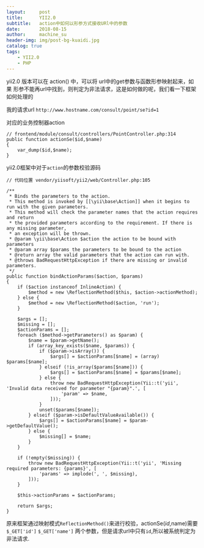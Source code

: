 ```yaml
---
layout:     post
title:      YII2.0
subtitle:   action中如何以形参方式接收URl中的参数
date:       2018-08-15
author:     machine_su
header-img: img/post-bg-kuaidi.jpg
catalog: true
tags:
    - YII2.0
    - PHP
---
```


yii2.0 版本可以在 action() 中，可以将 url中的get参数与函数形参映射起来，如果 形参不能再url中找到，则判定为非法请求，这是如何做的呢，我们看一下框架如何处理的

我的请求url `http://www.hostname.com/consult/point/se?id=1`

对应的业务控制器action

	// frontend/module/consult/controllers/PointController.php:314
	public function actionSe($id,$name)
    {
        var_dump($id,$name);
    }

yii2.0框架中对于`action`的参数校验源码

	// 代码位置 vendor/yiisoft/yii2/web/Controller.php:105

	/**
     * Binds the parameters to the action.
     * This method is invoked by [[\yii\base\Action]] when it begins to run with the given parameters.
     * This method will check the parameter names that the action requires and return
     * the provided parameters according to the requirement. If there is any missing parameter,
     * an exception will be thrown.
     * @param \yii\base\Action $action the action to be bound with parameters
     * @param array $params the parameters to be bound to the action
     * @return array the valid parameters that the action can run with.
     * @throws BadRequestHttpException if there are missing or invalid parameters.
     */
    public function bindActionParams($action, $params)
    {
        if ($action instanceof InlineAction) {
            $method = new \ReflectionMethod($this, $action->actionMethod);
        } else {
            $method = new \ReflectionMethod($action, 'run');
        }

        $args = [];
        $missing = [];
        $actionParams = [];
        foreach ($method->getParameters() as $param) {
            $name = $param->getName();
            if (array_key_exists($name, $params)) {
                if ($param->isArray()) {
                    $args[] = $actionParams[$name] = (array) $params[$name];
                } elseif (!is_array($params[$name])) {
                    $args[] = $actionParams[$name] = $params[$name];
                } else {
                    throw new BadRequestHttpException(Yii::t('yii', 'Invalid data received for parameter "{param}".', [
                        'param' => $name,
                    ]));
                }
                unset($params[$name]);
            } elseif ($param->isDefaultValueAvailable()) {
                $args[] = $actionParams[$name] = $param->getDefaultValue();
            } else {
                $missing[] = $name;
            }
        }

        if (!empty($missing)) {
            throw new BadRequestHttpException(Yii::t('yii', 'Missing required parameters: {params}', [
                'params' => implode(', ', $missing),
            ]));
        }

        $this->actionParams = $actionParams;

        return $args;
    }

原来框架通过映射模式`ReflectionMethod()`来进行校验，actionSe($id,$name)需要 `$_GET['id']` `$_GET['name']` 两个参数，但是请求url中只有`id`,所以被系统判定为非法请求.
